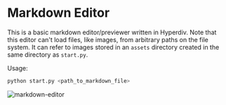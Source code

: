 # Markdown Editor

This is a basic markdown editor/previewer written in Hyperdiv. Note that this editor can't load files, like images, from arbitrary paths on the file system. It can refer to images stored in an `assets` directory created in the same directory as `start.py`.

Usage:

```sh
python start.py <path_to_markdown_file>
```

![markdown-editor](https://github.com/hyperdiv/hyperdiv-apps/assets/5980501/4e384b3e-b1cb-4493-9b2f-db562604052b)
